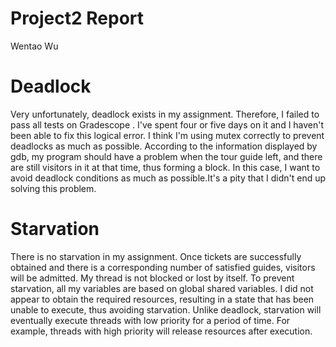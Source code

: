 # Project2 Report
Wentao Wu

# Deadlock
Very unfortunately, deadlock exists in my assignment. Therefore, I failed to pass all tests on Gradescope . I've spent four or five days on it and I haven't been able to fix this logical error. I think I'm using mutex correctly to prevent deadlocks as much as possible. According to the information displayed by gdb, my program should have a problem when the tour guide left, and there are still visitors in it at that time, thus forming a block. In this case, I want to avoid deadlock conditions as much as possible.It's a pity that I didn't end up solving this problem.

# Starvation
There is no starvation in my assignment. Once tickets are successfully obtained and there is a corresponding number of satisfied guides, visitors will be admitted. My thread is not blocked or lost by itself. To prevent starvation, all my variables are based on global shared variables. I did not appear to obtain the required resources, resulting in a state that has been unable to execute, thus avoiding starvation. Unlike deadlock, starvation will eventually execute threads with low priority for a period of time. For example, threads with high priority will release resources after execution.
